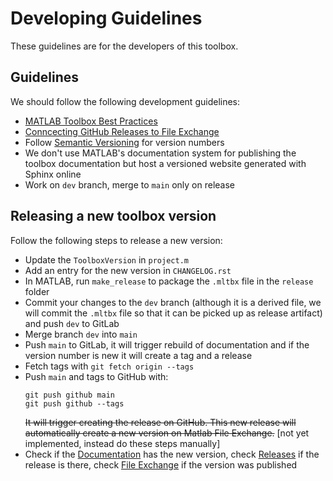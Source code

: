 # Developing Guidelines

These guidelines are for the developers of this toolbox.

## Guidelines

We should follow the following development guidelines:

* [MATLAB Toolbox Best Practices](https://github.com/mathworks/toolboxdesign)
* [Conncecting GitHub Releases to File Exchange](https://www.mathworks.com/matlabcentral/content/fx/about.html#Why_GitHub)
* Follow [Semantic Versioning](https://semver.org/) for version numbers
* We don't use MATLAB's documentation system for publishing the toolbox documentation but host a versioned website generated with Sphinx online
* Work on `dev` branch, merge to `main` only on release

## Releasing a new toolbox version

Follow the following steps to release a new version:

* Update the `ToolboxVersion` in `project.m`
* Add an entry for the new version in `CHANGELOG.rst`
* In MATLAB, run `make_release` to package the `.mltbx` file in the `release` folder
* Commit your changes to the `dev` branch (although it is a derived file, we will commit the `.mltbx` file so that it can be picked up as release artifact) and push `dev` to GitLab
* Merge branch `dev` into `main`
* Push `main` to GitLab, it will trigger rebuild of documentation and if the version number is new it will create a tag and a release
* Fetch tags with `git fetch origin --tags`
* Push `main` and tags to GitHub with:
  ```
  git push github main
  git push github --tags
  ```
  ~~It will trigger creating the release on GitHub. This new release will automatically create a new version on Matlab File Exchange.~~ [not yet implemented, instead do these steps manually]
* Check if the [Documentation](https://documentation.beamng.com/api/matlab-simulink/) has the new version, check [Releases](https://github.com/BeamNG/BeamNG-MATLAB-Simulink-integration/releases) if the release is there, check [File Exchange](https://www.mathworks.com/matlabcentral/fileexchange/166246-beamng-tech-support-for-matlab-and-simulink) if the version was published
